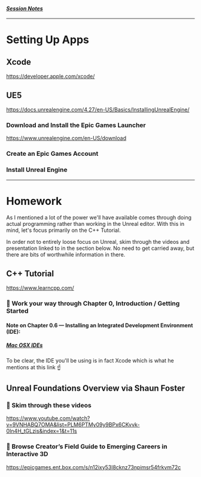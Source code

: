 #### *[Session Notes](./README.md)*
---

# Setting Up Apps

## Xcode
https://developer.apple.com/xcode/



## UE5
https://docs.unrealengine.com/4.27/en-US/Basics/InstallingUnrealEngine/



### Download and Install the Epic Games Launcher
https://www.unrealengine.com/en-US/download



### Create an Epic Games Account



### Install Unreal Engine



---

# Homework

As I mentioned a lot of the power we'll have available comes through doing actual programming rather than working in the Unreal editor. With this in mind, let's focus primarily on the C++ Tutorial.

In order not to entirely loose focus on Unreal, skim through the videos and presentation linked to in the section below. No need to get carried away, but there are bits of worthwhile information in there.




## C++ Tutorial
https://www.learncpp.com/


### 🐝 Work your way through Chapter 0, Introduction / Getting Started


#### Note on Chapter 0.6 — Installing an Integrated Development Environment (IDE):

##### [Mac OSX IDEs](https://www.learncpp.com/cpp-tutorial/installing-an-integrated-development-environment-ide/#:~:text=a%20different%20compiler.-,Mac%20OSX%20IDEs,-Popular%20Mac%20choices)
To be clear, the IDE you'll be using is in fact Xcode which is what he mentions at this link ☝️




## Unreal Foundations Overview via Shaun Foster

### 🐝 Skim through these videos

https://www.youtube.com/watch?v=9VNHABQ7OMA&list=PLM6PTMy09y9BPx6CKvvk-0In4H_tGLzis&index=1&t=11s



### 🐝 Browse Creator’s Field Guide to Emerging Careers in Interactive 3D

https://epicgames.ent.box.com/s/n12ixy53l8cknz73npimsr54frkvm72c


